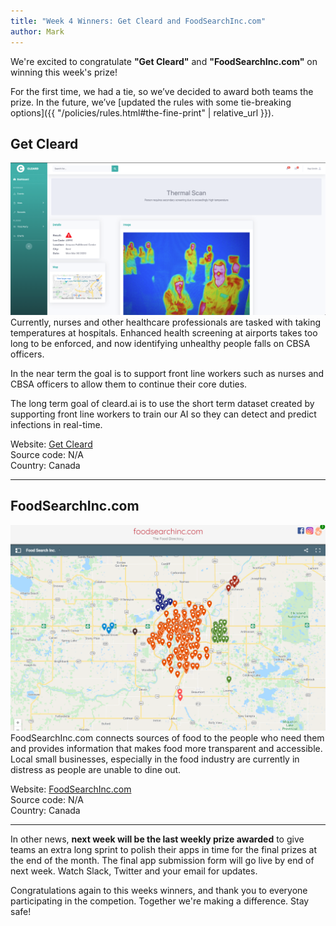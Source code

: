 ```yaml
---
title: "Week 4 Winners: Get Cleard and FoodSearchInc.com"
author: Mark
---
```


We're excited to congratulate **"Get Cleard"** and **"FoodSearchInc.com"** on winning this week's prize!

For the first time, we had a tie, so we’ve decided to award both teams the prize. In the future, we’ve [updated the rules with some tie-breaking options]({{ "/policies/rules.html#the-fine-print" | relative_url }}).

## Get Cleard

<span class="image left">
    <img src="/images/blog/week-4/Cleard.png" alt="Get Cleard">
</span>
Currently, nurses and other healthcare professionals are tasked with taking temperatures at hospitals. Enhanced health screening at airports takes too long to be enforced, and now identifying unhealthy people falls on CBSA officers.

In the near term the goal is to support front line workers such as nurses and CBSA officers to allow them to continue their core duties.

The long term goal of cleard.ai is to use the short term dataset created by supporting front line workers to train our AI so they can detect and predict infections in real-time.

Website: [Get Cleard](https://youtu.be/NfZFFHGVkAs)  
Source code: N/A  
Country: Canada

---

## FoodSearchInc.com

<span class="image right">
    <img src="/images/blog/week-4/FoodSearchInc.png" alt="FoodSearchInc.com">
</span>
FoodSearchInc.com connects sources of food to the people who need them and provides information that makes food more transparent and accessible. Local small businesses, especially in the food industry are currently in distress as people are unable to dine out.

Website: [FoodSearchInc.com](https://foodsearchinc.com)  
Source code: N/A  
Country: Canada

---

In other news, **next week will be the last weekly prize awarded** to give teams an extra long sprint to polish their apps in time for the final prizes at the end of the month. The final app submission form will go live by end of next week. Watch Slack, Twitter and your email for updates.

Congratulations again to this weeks winners, and thank you to everyone participating in the competion. Together we're making a difference. Stay safe!
